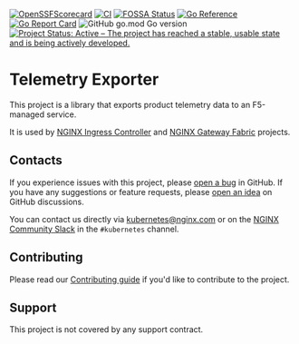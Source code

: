 <!-- markdownlint-disable-next-line first-line-h1 -->
[![OpenSSFScorecard](https://api.securityscorecards.dev/projects/github.com/nginxinc/telemetry-exporter/badge)](https://api.securityscorecards.dev/projects/github.com/nginxinc/telemetry-exporter)
[![CI](https://github.com/nginxinc/telemetry-exporter/actions/workflows/ci.yml/badge.svg)](https://github.com/nginxinc/telemetry-exporter/actions/workflows/ci.yml)
[![FOSSA Status](https://app.fossa.com/api/projects/custom%2B5618%2Fgithub.com%2Fnginxinc%2Ftelemetry-exporter.svg?type=shield)](https://app.fossa.com/projects/custom%2B5618%2Fgithub.com%2Fnginxinc%2Ftelemetry-exporter?ref=badge_shield)
[![Go Reference](https://pkg.go.dev/badge/github.com/nginxinc/telemetry-exporter.svg)](https://pkg.go.dev/github.com/nginxinc/telemetry-exporter)
[![Go Report Card](https://goreportcard.com/badge/github.com/nginxinc/telemetry-exporter)](https://goreportcard.com/report/github.com/nginxinc/telemetry-exporter)
![GitHub go.mod Go version](https://img.shields.io/github/go-mod/go-version/nginxinc/telemetry-exporter?logo=go)
[![Project Status: Active – The project has reached a stable, usable state and is being actively developed.](https://www.repostatus.org/badges/latest/active.svg)](https://www.repostatus.org/#active)

# Telemetry Exporter

This project is a library that exports product telemetry data to an F5-managed service.

It is used by [NGINX Ingress Controller](https://github.com/nginxinc/kubernetes-ingress)
and [NGINX Gateway Fabric](https://github.com/nginxinc/nginx-gateway-fabric) projects.

## Contacts

If you experience issues with this project, please [open a bug][bug] in
GitHub. If you have any suggestions or feature requests, please [open an idea][idea] on GitHub discussions.

You can  contact us directly via kubernetes@nginx.com or on the [NGINX Community Slack][slack] in
the `#kubernetes` channel.

[bug]: https://github.com/nginxinc/telemetry-exporter/issues/new?assignees=&labels=&projects=&template=bug_report.md&title=
[idea]: https://github.com/nginxinc/telemetry-exporter/discussions/categories/ideas
[slack]: https://nginxcommunity.slack.com/channels/kubernetes

## Contributing

Please read our [Contributing guide](CONTRIBUTING.md) if you'd like to contribute to the project.

## Support

This project is not covered by any support contract.
